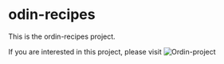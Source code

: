 # odin-recipes
This is the ordin-recipes project.

If you are interested in this project, please visit ![Ordin-project](https://www.theodinproject.com/paths/foundations/courses/foundations/lessons/recipes)
